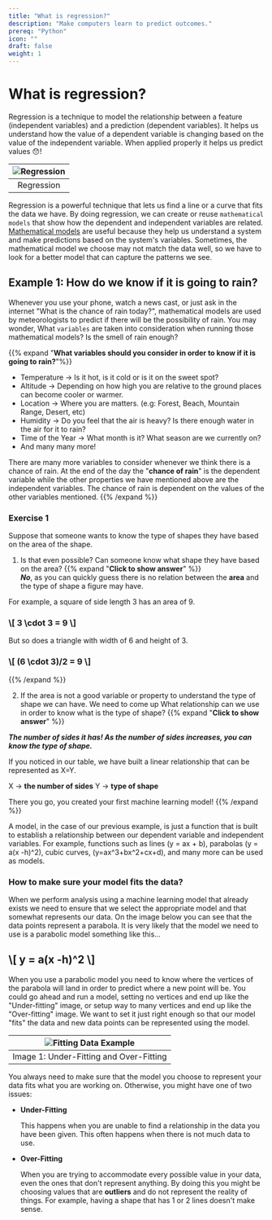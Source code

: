 ```yaml
---
title: "What is regression?"
description: "Make computers learn to predict outcomes."
prereq: "Python"
icon: ""
draft: false
weight: 1
---
```


# What is regression?
Regression is a technique to model the relationship between a feature (independent variables) and a prediction (dependent variables). It helps us understand how the value of a dependent variable is changing based on the value of the independent variable. When applied properly it helps us predict values 😯!

<!-- TODO: Add diagram to replace image below. -->
|![Regression](../resources/regression.png)|
|:--:|
|Regression|

Regression is a powerful technique that lets us find a line or a curve that fits the data we have. By doing regression, we can create or reuse `mathematical models` that show how the dependent and independent variables are related. [Mathematical models](https://www.youtube.com/watch?v=xHtsuOB-TPw) are useful because they help us understand a system and make predictions based on the system's variables. Sometimes, the mathematical model we choose may not match the data well, so we have to look for a better model that can capture the patterns we see.

## Example 1: How do we know if it is going to rain?
Whenever you use your phone, watch a news cast, or just ask in the internet "What is the chance of rain today?", mathematical models are used by meteorologists to predict if there will be the possibility of rain. You may wonder,  What `variables` are taken into consideration when running those mathematical models? Is the smell of rain enough?

{{% expand "**What variables should you consider in order to know if it is going to rain?**"%}}

- Temperature &rarr; Is it hot, is it cold or is it on the sweet spot?
- Altitude &rarr; Depending on how high you are relative to the ground places can become cooler or warmer.
- Location &rarr; Where you are matters. (e.g: Forest, Beach, Mountain Range, Desert, etc) 
- Humidity &rarr; Do you feel that the air is heavy? Is there enough water in the air for it to rain?
- Time of the Year &rarr; What month is it? What season are we currently on?
- And many many more!

There are many more variables to consider whenever we think there is a chance of rain. At the end of the day the "**chance of rain**" is the dependent variable while the other properties we have mentioned above are the independent variables. The chance of rain is dependent on the values of the other variables mentioned.
{{% /expand %}}

### Exercise 1
Suppose that someone wants to know the type of shapes they have based on the area of the shape. 

1. Is that even possible? Can someone know what shape they have based on the area?
{{% expand "**Click to show answer**" %}}  
***No***, as you can quickly guess there is no relation between the **area** and the type of shape a figure may have.

For example, a square of side length 3 has an area of 9.

<h3>
\[
    3 \cdot 3 = 9
\]
</h3>

But so does a triangle with width of 6 and height of 3.
<h3>
\[
    (6 \cdot 3)/2 = 9
\]
</h3>

{{% /expand %}}
<br>

2. If the area is not a good variable or property to understand the type of shape we can have. We need to come up What relationship can we use in order to know what is the type of shape?
{{% expand "**Click to show answer**" %}}  

***The number of **sides** it has! As the number of sides increases, you can know the type of shape.***

If you noticed in our table, we have built a linear relationship that can be represented as X=Y. 

X &rarr; **the number of sides**
Y &rarr; **type of shape**

There you go, you created your first machine learning model!
{{% /expand %}}
<br>

A model, in the case of our previous example, is just a function that is built to establish a relationship between our dependent variable and independent variables. For example, functions such as lines (y = ax + b), parabolas (y = a(x -h)^2), cubic curves, (y=ax^3+bx^2+cx+d), and many more can be used as models.

### How to make sure your model fits the data?

When we perform analysis using a machine learning model that already exists we need to ensure that we select the appropriate model and that somewhat represents our data. On the image below you can see that the data points represent a parabola. It is very likely that the model we need to use is a parabolic model something like this...

<h2>
\[
    y = a(x -h)^2
\]
</h2>

When you use a parabolic model you need to know where the vertices of the parabola will land in order to predict where a new point will be. You could go ahead and run a model, setting no vertices and end up like the "Under-fitting" image, or setup way to many vertices and end up like the "Over-fitting" image. We want to set it just right enough so that our model "fits" the data and new data points can be represented using the model.
 
<!-- TODO: Add diagram to replace image below. -->
|![Fitting Data Example](../resources/fitting-data-example.png)|
|:--:|
|Image 1: Under-Fitting and Over-Fitting|

You always need to make sure that the model you choose to represent your data fits what you are working on. Otherwise, you might have one of two issues:
- **Under-Fitting**
    
    This happens when you are unable to find a relationship in the data you have been given. This often happens when there is not much data to use.

- **Over-Fitting**
    
    When you are trying to accommodate every possible value in your data, even the ones that don't represent anything. By doing this you might be choosing values that are **outliers** and do not represent the reality of things. For example, having a shape that has 1 or 2 lines doesn't make sense.

